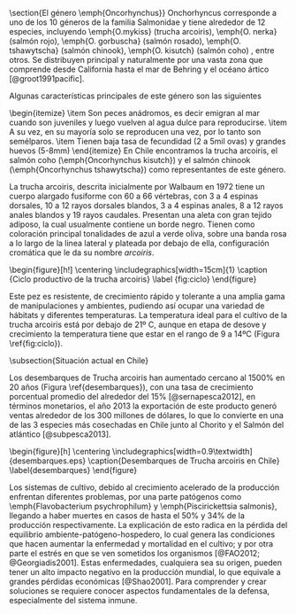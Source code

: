 \section{El género \emph{Oncorhynchus}}
Onchorhyncus corresponde a uno de los 10 géneros de la familia Salmonidae y tiene alrededor de 12 especies, incluyendo \emph{O.mykiss} (trucha arcoiris), \emph{O. nerka} (salmón rojo), \emph{O. gorbuscha} (salmón rosado), \emph{O. tshawytscha} (salmón chinook), \emph{O. kisutch} (salmón coho) , entre otros. Se distribuyen principal y naturalmente por una vasta zona que comprende desde California hasta el mar de Behring y el océano ártico [@groot1991pacific].

Algunas características principales de este género son las siguientes

\begin{itemize}
	\item Son peces anádromos, es decir emigran al mar cuando son juveniles y luego vuelven al agua dulce para reproducirse.
	\item A su vez, en su mayoría solo se reproducen una vez, por lo tanto son semélparos.
	\item Tienen baja tasa de fecundidad (2 a 5mil ovas) y grandes huevos (5-8mm)
\end{itemize}
En Chile encontramos la trucha arcoiris, el salmón coho (\emph{Oncorhynchus kisutch}) y el salmón chinook (\emph{Oncorhynchus tshawytscha}) como representantes de este género.

La trucha arcoiris, descrita inicialmente por Walbaum en 1972 tiene un cuerpo alargado fusiforme con 60 a 66 vértebras, con 3 a 4 espinas dorsales, 10 a 12 rayos dorsales blandos, 3 a 4 espinas anales, 8 a 12 rayos anales blandos y 19 rayos caudales. Presentan una aleta con gran tejido adiposo, la cual usualmente contiene un borde negro. Tienen como coloración principal tonalidades de azul a verde oliva, sobre una banda rosa a lo largo de la linea lateral y plateada por debajo de ella, configuración cromática que le da su nombre *arcoiris*.

\begin{figure}[h!]
	\centering
	\includegraphics[width=15cm]{1} 
	\caption {Ciclo productivo de la trucha arcoiris}
	\label {fig:ciclo}
\end{figure}

Este pez es resistente, de crecimiento rápido y tolerante a una amplia gama de manipulaciones y ambientes, pudiendo así ocupar una variedad de hábitats y diferentes temperaturas. La temperatura ideal para el cultivo de la trucha arcoiris está por debajo de 21º C, aunque en etapa de desove y crecimiento la temperatura tiene que estar en el rango de 9 a 14ºC (Figura \ref{fig:ciclo}).

\subsection{Situación actual en Chile}

Los desembarques de Trucha arcoiris han aumentado cercano al 1500\% en 20 años (Figura \ref{desembarques}), con una tasa de crecimiento porcentual promedio del alrededor del 15\% [@sernapesca2012], en términos monetarios, el año 2013 la exportación de este producto generó ventas alrededor de los 300 millones de dólares, lo que lo convierte en una de las 3 especies más cosechadas en Chile junto al Chorito y el Salmón del atlántico [@subpesca2013].

\begin{figure}[h]
	\centering
	\includegraphics[width=0.9\textwidth]{desembarques.eps}
	\caption{Desembarques de Trucha arcoiris en Chile} \label{desembarques}
\end{figure}


Los sistemas de cultivo, debido al crecimiento acelerado de la producción enfrentan diferentes problemas, por una parte patógenos como \emph{Flavobacterium psychrophilum} y \emph{Piscirickettsia salmonis}, llegando a haber muertes en casos de hasta el 50\% y 34\% de la producción respectivamente. La explicación de esto radica en la pérdida del equilibrio ambiente-patógeno-hospedero, lo cual genera las condiciones que hacen aumentar la enfermedad y mortalidad en el cultivo; y por otra parte el estrés en que se ven sometidos los organismos [@FAO2012; @Georgiadis2001]. Estas enfermedades, cualquiera sea su origen, pueden tener un alto impacto negativo en la producción mundial, lo que equivale a grandes pérdidas económicas [@Shao2001]. Para comprender y crear soluciones se requiere conocer aspectos fundamentales de la defensa, especialmente del sistema inmune.


